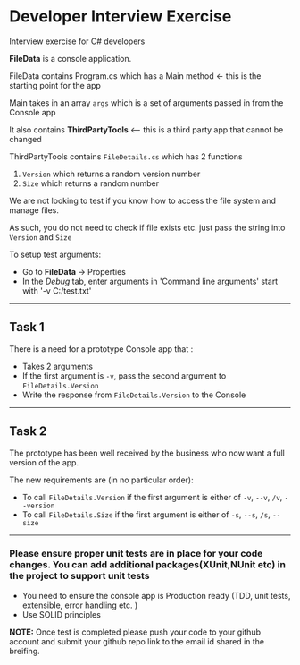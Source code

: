 # Developer Interview Exercise
Interview exercise for C# developers

__FileData__ is a console application.

FileData contains Program.cs which has a Main method <- this is the starting point for the app

Main takes in an array `args` which is a set of arguments passed in from the Console app

It also contains __ThirdPartyTools__ <-- this is a third party app that cannot be changed

ThirdPartyTools contains `FileDetails.cs` which has 2 functions
1. `Version` which returns a random version number
2. `Size` which returns a random number

We are not looking to test if you know how to access the file system and manage files.

As such, you do not need to check if file exists etc. just pass the string into `Version` and `Size`

To setup test arguments:
* Go to __FileData__ -> Properties
* In the _Debug_ tab, enter arguments in 'Command line arguments' start with '-v C:/test.txt'

---------

## Task 1
There is a need for a prototype Console app that :
* Takes 2 arguments
* If the first argument is `-v`, pass the second argument to `FileDetails.Version`
* Write the response from `FileDetails.Version` to the Console

---------

## Task 2
The prototype has been well received by the business who now want a full version of the app.

The new requirements are (in no particular order):
* To call `FileDetails.Version` if the first argument is either of `-v`, `--v`, `/v`, `--version`
* To call `FileDetails.Size` if the first argument is either of `-s`, `--s`, `/s`, `--size`

---------

### Please ensure proper unit tests are in place for your code changes. You can add additional packages(XUnit,NUnit etc) in the project to support unit tests

* You need to ensure the console app is Production ready (TDD, unit tests, extensible, error handling etc. )
* Use SOLID principles


**NOTE:** Once test is completed please push your code to your github account and submit your github repo link to the email id shared in the breifing.
